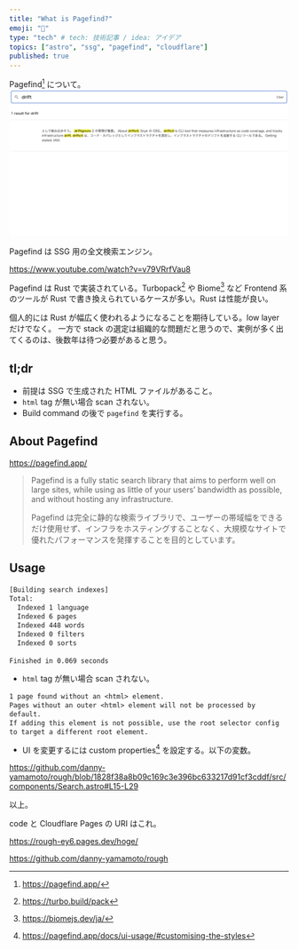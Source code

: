 ```yaml
---
title: "What is Pagefind?"
emoji: "🔦"
type: "tech" # tech: 技術記事 / idea: アイデア
topics: ["astro", "ssg", "pagefind", "cloudflare"]
published: true
---
```

Pagefind[^1] について。
![Alt text](/images/179d0240881160-a.png)

Pagefind は SSG 用の全文検索エンジン。

https://www.youtube.com/watch?v=v79VRrfVau8

Pagefind は Rust で実装されている。Turbopack[^3] や Biome[^2] など Frontend 系のツールが Rust で書き換えられているケースが多い。Rust は性能が良い。

個人的には Rust が幅広く使われるようになることを期待している。low layer だけでなく。
一方で stack の選定は組織的な問題だと思うので、実例が多く出てくるのは、後数年は待つ必要があると思う。

## tl;dr
- 前提は SSG で生成された HTML ファイルがあること。
- `html` tag が無い場合 scan されない。
- Build command の後で `pagefind` を実行する。

## About Pagefind

https://pagefind.app/

> Pagefind is a fully static search library that aims to perform well on large sites, while using as little of your users’ bandwidth as possible, and without hosting any infrastructure.
> 
> Pagefind は完全に静的な検索ライブラリで、ユーザーの帯域幅をできるだけ使用せず、インフラをホスティングすることなく、大規模なサイトで優れたパフォーマンスを発揮することを目的としています。

## Usage
```bash:log
[Building search indexes]
Total: 
  Indexed 1 language
  Indexed 6 pages
  Indexed 448 words
  Indexed 0 filters
  Indexed 0 sorts

Finished in 0.069 seconds
```

- `html` tag が無い場合 scan されない。
```bash: error message
1 page found without an <html> element. 
Pages without an outer <html> element will not be processed by default. 
If adding this element is not possible, use the root selector config to target a different root element.
```

- UI を変更するには custom properties[^4] を設定する。以下の変数。

https://github.com/danny-yamamoto/rough/blob/1828f38a8b09c169c3e396bc633217d91cf3cddf/src/components/Search.astro#L15-L29

以上。

code と Cloudflare Pages の URI はこれ。

https://rough-ey6.pages.dev/hoge/

https://github.com/danny-yamamoto/rough

[^1]: https://pagefind.app/
[^2]: https://biomejs.dev/ja/
[^3]: https://turbo.build/pack
[^4]: https://pagefind.app/docs/ui-usage/#customising-the-styles
